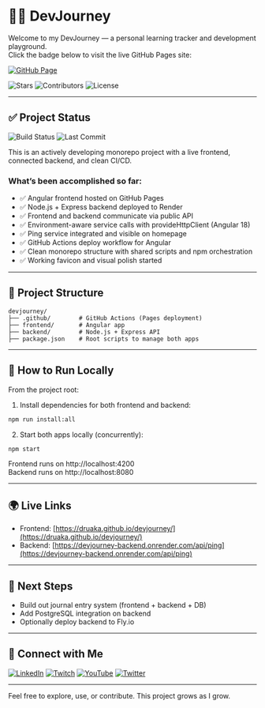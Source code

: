 
# 🧑‍💻 DevJourney

Welcome to my DevJourney — a personal learning tracker and development playground.  
Click the badge below to visit the live GitHub Pages site:

[![GitHub Page](https://img.shields.io/github/deployments/Druaka/devjourney/github-pages?label=GitHub%20Page)](https://druaka.github.io/devjourney/)

![Stars](https://img.shields.io/github/stars/Druaka/devjourney?style=social&label=Stars)
![Contributors](https://img.shields.io/github/contributors/Druaka/devjourney?label=Contributors)
![License](https://img.shields.io/github/license/Druaka/devjourney?label=License)

---

## ✅ Project Status

![Build Status](https://img.shields.io/github/actions/workflow/status/Druaka/devjourney/deploy-frontend.yml?branch=main&label=Build%20Status)
![Last Commit](https://img.shields.io/github/last-commit/Druaka/devjourney?label=Last%20Commit)

This is an actively developing monorepo project with a live frontend, connected backend, and clean CI/CD.

### What’s been accomplished so far:

- ✅ Angular frontend hosted on GitHub Pages
- ✅ Node.js + Express backend deployed to Render
- ✅ Frontend and backend communicate via public API
- ✅ Environment-aware service calls with provideHttpClient (Angular 18)
- ✅ Ping service integrated and visible on homepage
- ✅ GitHub Actions deploy workflow for Angular
- ✅ Clean monorepo structure with shared scripts and npm orchestration
- ✅ Working favicon and visual polish started

---

## 📂 Project Structure

```
devjourney/
├── .github/        # GitHub Actions (Pages deployment)
├── frontend/       # Angular app
├── backend/        # Node.js + Express API
├── package.json    # Root scripts to manage both apps
```

---

## 🔧 How to Run Locally

From the project root:

1. Install dependencies for both frontend and backend:

```bash
npm run install:all
```

2. Start both apps locally (concurrently):

```bash
npm start
```

Frontend runs on http://localhost:4200  
Backend runs on http://localhost:8080

---

## 🌍 Live Links

- Frontend: [https://druaka.github.io/devjourney/](https://druaka.github.io/devjourney/)
- Backend: [https://devjourney-backend.onrender.com/api/ping](https://devjourney-backend.onrender.com/api/ping)

---

## 🚧 Next Steps

- Build out journal entry system (frontend + backend + DB)
- Add PostgreSQL integration on backend
- Optionally deploy backend to Fly.io

---

## 🤝 Connect with Me

[![LinkedIn](https://img.shields.io/badge/LinkedIn-%230077B5.svg?style=for-the-badge&logo=LinkedIn&logoColor=white)](https://www.linkedin.com/in/johan-van-wyk-0/)
[![Twitch](https://img.shields.io/badge/Twitch-%239146FF.svg?style=for-the-badge&logo=Twitch&logoColor=white)](https://www.twitch.tv/druakah)
[![YouTube](https://img.shields.io/badge/YouTube-%23FF0000.svg?style=for-the-badge&logo=YouTube&logoColor=white)](https://www.youtube.com/@druakah)
[![Twitter](https://img.shields.io/badge/Twitter-%231DA1F2.svg?style=for-the-badge&logo=Twitter&logoColor=white)](https://x.com/JohanvanWyk3525)

---

Feel free to explore, use, or contribute. This project grows as I grow.
